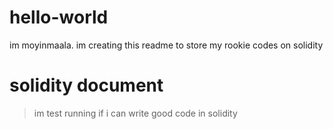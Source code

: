 # hello-world

im moyinmaala. im creating this readme to store my rookie codes on solidity

# solidity document

> im test running if i can write good code in solidity

